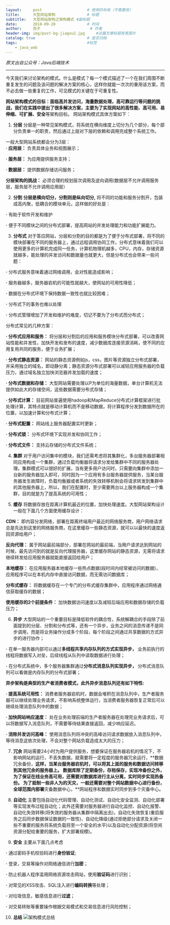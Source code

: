 ```yaml
---
layout:     post   				    # 使用的布局（不需要改）
title:      大型网站架构 				# 标题 
subtitle:   大型网站架构之架构模式 #副标题
date:       2018-09-28 				# 时间
author:     亮子 						# 作者
header-img: img/post-bg-jiagou2.jpg 	#这篇文章标题背景图片
catalog: true 						# 是否归档
tags:								#标签
    - java_web
---
```

*原文出自公众号：Java后端技术*

---
今天我们来讨论架构的模式。什么是模式？每一个模式描述了一个在我们周围不断重复发生的问题及该问题的解决方案的核心，这样你就能一次次的重用该方案，而不必去做一些重复的工作，可见模式的关键在于可重复性。

**网站架构模式的目标：**面临高并发访问，海量数据处理，高可靠运行等问题的挑战，我们在实践中提出了很多解决方案，主要为了实现网站的**高性能、高可用、易伸缩、可扩展、安全**等架构目标。
网站架构模式具体方案如下：

1. **分层**
 分层是一种常见架构模式，将系统在横向维度上切分为几个部分，每个部分负责单一的职责，然后通过上层对下层的依赖和调用完成整个系统工作。
 
  一般大型网站系统都会分为3层：  
  **· 应用层：** 负责具体业务和视图展示；
  
  **· 服务层：** 为应用提供服务支持；
  
  **· 数据层：** 提供数据存储访问服务；
  
  **分层架构的挑战：** 必须合理的规划层次调用及逆向调用(数据层不允许调用服务层，服务层不允许调用应用层）
  
2. **分割**
 **分层是横向切分，分割则是纵向切分,** 将不同的功能和服务分割开，包装成高内聚，低耦合的模块单元，这样做的好处是：
 
**·** 有助于软件开发和维护

**·** 便于不同模块之间的分布式部署，提高网站的并发处理能力和功能扩展能力。

3. **分布式**
 对于答应网站，分层和分割的目的都是为了便于分布式部署，将不同的模块部署在不同的服务器上，通过远程调用协同工作，分布式意味着我们可以使用更多的计算机完成同一任务，计算机物理机越多，CPU，内存，存储资源就越多，能处理的并发访问和数据量也就更大，但是分布式也会带来一些问题：
 
**·** 分布式服务意味着通过网络调用，会对性能造成影响；

**·** 服务器越多，服务器宕机的可能性就越大，使网站的可用性降低；

**·** 数据在分布式环境下保持数据一致性也就比较困难；

**·** 分布式下的事务也难以处理

**·** 分布式管理增加了开发和维护的难度，切记不要为了分布式而分布式；

分布式常见的几种方案：

**· 分布式应用和服务：** 将分层和分割后的应用和服务模块分布式部署，可以改善网站性能和并发性，加快开发和发布的速度，减少数据库连接资源消耗，使不同的应用复用共同的服务，便于业务扩展；

**· 分布式静态资源：** 网站的静态资源例如js，css，图片等资源独立分布式部署，并采用独立的域名，即动静分离；静态资源分布式部署可以减轻应用服务器的负载压力，通过域名独立加快浏览器并发加载的速度；

**· 分布式数据和存储：** 大型网站需要处理以P为单位的海量数据，单台计算机无法提供如此大的存储空间，这些数据需要分布式存储；

**· 分布式计算：**
目前网站普遍使用hadoop和MapReduce分布式计算框架进行批处理计算，其特点就是移动计算机而不是移动数据，将计算程序分发到数据所在的位置，以加速计算和分布式计算；

**· 分布式配置：**
网站线上服务器配置实时更新；

**· 分布式锁：**
分布式环境下实现并发和协同工作；

**· 分布式文件：**
支持云存储的分布式文件系统；

4. **集群**
对于用户访问集中的模块，我们还需考虑将其集群化，多台服务器部署相同应用构成一个集群，通过负载均衡器将请求分发给集群中不同的服务器处理。集群模式可以很好的扩展，当有更多用户访问时，只需要向集群中添加一台新的服务器加入即可，同时因为一个应用有多台服务器提供服务，当某台服务器发生故障时，负载均衡器或者系统的失效转移机制会将请求转发到集群中的其他服务器上，所以，我们在配置时，至少需要两台以上服务器构成一个集群，目的就是为了提高系统的可用性；

5. **缓存**
将数据存放在距离计算机最近的位置，加快处理速度。大型网站架构设计一般在下面几个方面使用缓存设计：

**CDN：** 即内容分发网络，部署在距离终端用户最近的网络服务商，用户网络请求总是先达到这里的网络服务商，在这里缓存一些静态资源，就可以以最快的速度返回资源给用户；

**反向代理：** 属于网站最前端部分，部署在网站的最前端，当用户请求达到网站的时候，最先访问到的就是反向代理服务器，这里缓存网站的静态资源，无需将请求继续转发给应用服务器就能直接返回给用户；

**本地缓存：** 在应用服务器本地缓存一些热点数据(段时间内经常被访问的数据)，应用程序可以在本机内存中直接访问数据，而无需访问数据库；

**分布式缓存：** 将数据缓存在一个专门的分布式缓存集群中，应用程序通过网络通信获取缓存的数据；

**使用缓存的2个前提条件：** 加快数据访问速度以及减轻后端应用和数据存储的负载压力；

6. **异步**
大型网站的一个重要目标是降低软件的耦合性，系统解耦合的手段除了前面提到的分层、分割和分布式等，还有一个异步，业务之间的消息传递不是同步调用，而是将业务操作分成多个阶段，每个阶段之间通过共享数据的方式异步的进行协作；

**·** 在单一服务器内部可以通过**多线程共享内存队列的方式实现异步，** 业务前执行的线程将数据写入对垒，后续线程从队列中读取数据进行处理；

**·** 在分布式系统中，多个服务器集群通过**分布式消息队列实现异步，** 分布式消息队列可以看做是内存队列的分布式部署；

**异步架构是典型的生产者消费者模式，此外异步消息队列还有如下特性:**

**· 提高系统可用性：** 消费者服务器宕机时，数据会堆积在消息队列中，生产者服务器可以继续处理业务请求，不影响系统整体运行，当消费者服务器恢复正常后可以继续处理消息队列中的数据；

**· 加快网站响应速度：** 处在业务处理前端的生产者服务器在处理完业务请求后，可以将数据写入消息队列，不需要等待结果直接返回，减少响应延迟。

**· 消除并发访问高峰：** 使用消息队列将冲突的高峰访问请求数据放入消息队列中，等待消息这依次处理，不会对整个网站负载造成太大的压力；

 7. **冗余**
 网站需要24小时为用户提供服务，想要保证在服务器宕机的情况下，不影响网站的运行，不丢失数据，就需要将一定程度的服务器冗余运行，**数据冗余备份，**这样，当某台服务器宕机时，可以将其上面的服务和数据访问转移到其他冗余的服务器上。
数据库除了定期备份，存档保存，实现冷备份之外，为了保证在线业务高可用，还需要对数据库进行主从分离，实时同步实现热备份。
为了抵制一些非人为的天灾，一般还需要对整个网站数据中心进行备份，全球范围内部署**灾备数据中心，**网站程序和数据实时同步到多个灾备中心。

 8. **自动化**
主要包括自动化代码管理、自动化测试、自动化安全监测、自动化部署等实现发布过程自动化；此外还需要对服务器进行自动化监控、自动化报警、自动化失效转移(将失效的服务器从集群中隔离出去)，自动化失效恢复(重启服务之后同步数据保证数据的一致性)、自动化降级(通过拒绝部分请求及关闭一些不重要的服务将系统负载将至一个安全的水平)以及自动化分配资源(将空闲资源分配给重要的服务，扩大部署规模)。

 9. **安全**
 主要从下面几点考虑

**·** 通过密码手机校验码进行**身份验证**;

**·** 登录，交易等操作对网络通信进行**加密**；

**·** 防止机器人程序滥用网络资源攻击网站，使用**验证码**进行识别；

**·** 对常见的XSS攻击、SQL注入进行**编码转换**等处理；

**·** 对垃圾信息，敏感信息进行**过滤**；

**·** 对交易转账等重要操作根据交易模式和交易信息进行风险控制；

 10. **总结**
![架构模式总结](/post-jiagou-moshi-zongjie.jpg)
